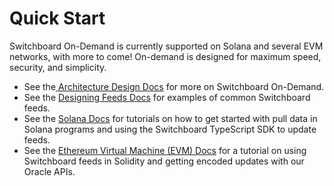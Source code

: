 # Quick Start

Switchboard On-Demand is currently supported on Solana and several EVM networks, with more to come! On-demand is designed for maximum speed, security, and simplicity.

* See the[ Architecture Design Docs](architecture-design.md) for more on Switchboard On-Demand.
* See the [Designing Feeds Docs](designing-feeds/) for examples of common Switchboard feeds.
* See the [Solana Docs](links-and-technical-documentation/) for tutorials on how to get started with pull data in Solana programs and using the Switchboard TypeScript SDK to update feeds.
* See the [Ethereum Virtual Machine (EVM) Docs](on-evm-networks/) for a tutorial on using Switchboard feeds in Solidity and getting encoded updates with our Oracle APIs.





